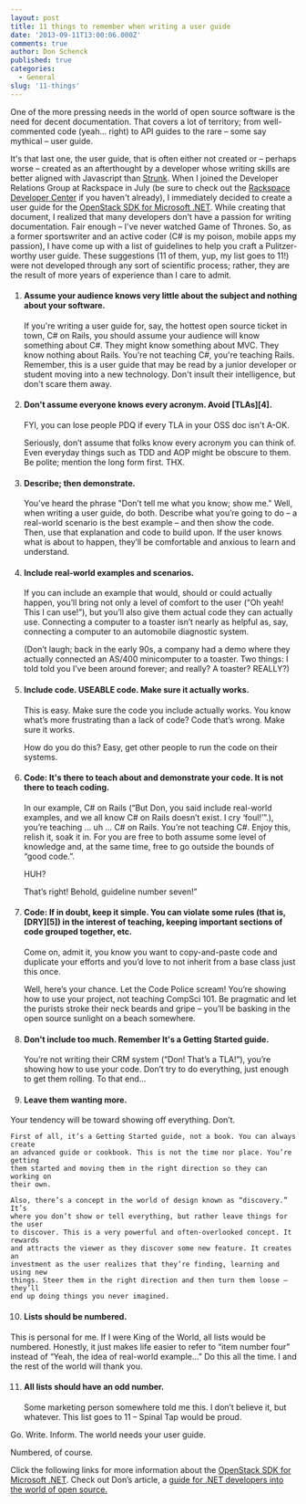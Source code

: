 ```yaml
---
layout: post
title: 11 things to remember when writing a user guide
date: '2013-09-11T13:00:06.000Z'
comments: true
author: Don Schenck
published: true
categories:
  - General
slug: '11-things' 
---
```


One of the more pressing needs in the world of open source software is the need
for decent documentation. That covers a lot of territory; from well-commented
code (yeah… right) to API guides to the rare – some say mythical – user guide.

It's that last one, the user guide, that is often either not created or –
perhaps worse – created as an afterthought by a developer whose writing skills
are better aligned with Javascript than [Strunk][1]. When I joined the Developer
Relations Group at Rackspace in July (be sure to check out the
[Rackspace Developer Center][2] if you haven't already), I immediately decided
to create a user guide for the [OpenStack SDK for Microsoft .NET][3]. While
creating that document, I realized that many developers don't have a passion
for writing documentation. Fair enough – I've never watched Game of Thrones.
So, as a former sportswriter and an active coder (C# is my poison, mobile apps
my passion), I have come up with a list of guidelines to help you craft a
Pulitzer-worthy user guide. These suggestions (11 of them, yup, my list goes to 11!)
were not developed through any sort of scientific process; rather, they are the
result of more years of experience than I care to admit.

<!-- more -->

1. <h4>Assume your audience knows very little about the subject and nothing about your software.</h4>

	If you're writing a user guide for, say, the hottest open source ticket in
	town, C# on Rails, you should assume your audience will know something about
	C#. They might know something about MVC. They know nothing about Rails. You're
	not teaching C#, you're teaching Rails. Remember, this is a user guide that
	may be read by a junior developer or student moving into a new technology.
	Don't insult their intelligence, but don't scare them away.


2. <h4>Don't assume everyone knows every acronym. Avoid [TLAs][4].</h4>

	FYI, you can lose people PDQ if every TLA in your OSS doc isn't A-OK.

	Seriously, don’t assume that folks know every acronym you can think of. Even
	everyday things such as TDD and AOP might be obscure to them. Be polite;
	mention the long form first. THX.


3. <h4>Describe; then demonstrate.</h4>

	You’ve heard the phrase "Don’t tell me what you know; show me." Well, when
	writing a user guide, do both. Describe what you’re going to do – a real-world
	scenario is the best example – and then show the code. Then, use that
	explanation and code to build upon. If the user knows what is about to happen,
	they’ll be comfortable and anxious to learn and understand.

4. <h4>Include real-world examples and scenarios.</h4>

	If you can include an example that would, should or could actually happen,
	you’ll bring not only a level of comfort to the user (“Oh yeah! This I can
	use!”), but you’ll also give them actual code they can actually use.
	Connecting a computer to a toaster isn’t nearly as helpful as, say,
	connecting a computer to an automobile diagnostic system.

	(Don’t laugh; back in the early 90s, a company had a demo where they actually
	connected an AS/400 minicomputer to a toaster. Two things: I told told you
	I’ve been around forever; and really? A toaster? REALLY?)

5.	<h4>Include code. USEABLE code. Make sure it actually works.</h4>

	This is easy. Make sure the code you include actually works. You know what’s
	more frustrating than a lack of code? Code that’s wrong. Make sure it works.

	How do you do this? Easy, get other people to run the code on their systems.

6.	<h4>Code: It's there to teach about and demonstrate your code. It is not there to teach coding.</h4>

	In our example, C# on Rails (“But Don, you said include real-world examples,
	and we all know C# on Rails doesn’t exist. I cry ‘foul!’”.), you’re teaching
	… uh … C# on Rails. You’re not teaching C#. Enjoy this, relish it, soak it
	in. For you are free to both assume some level of knowledge and, at the same
	time, free to go outside the bounds of “good code.”.

	HUH?

	That’s right! Behold, guideline number seven!”

7.	<h4>Code: If in doubt, keep it simple. You can violate some rules (that is, [DRY][5]) in the interest of teaching, keeping important sections of code grouped together, etc.</h4>

	Come on, admit it, you know you want to copy-and-paste code and duplicate
	your efforts and you’d love to not inherit from a base class just this once.

	Well, here’s your chance. Let the Code Police scream! You’re showing how to
	use your project, not teaching CompSci 101. Be pragmatic and let the purists
	stroke their neck beards and gripe – you’ll be basking in the open source
	sunlight on a beach somewhere.

8.	<h4>Don't include too much. Remember It's a Getting Started guide.</h4>

	You’re not writing their CRM system (“Don! That’s a TLA!”), you’re showing
	how to use your code. Don’t try to do everything, just enough to get them
	rolling. To that end…

9.	<h4>Leave them wanting more.</h4>

   Your tendency will be toward showing off everything. Don’t.

	First of all, it’s a Getting Started guide, not a book. You can always create
	an advanced guide or cookbook. This is not the time nor place. You’re getting
	them started and moving them in the right direction so they can working on
	their own.

	Also, there’s a concept in the world of design known as “discovery.” It’s
	where you don’t show or tell everything, but rather leave things for the user
	to discover. This is a very powerful and often-overlooked concept. It rewards
	and attracts the viewer as they discover some new feature. It creates an
	investment as the user realizes that they’re finding, learning and using new
	things. Steer them in the right direction and then turn them loose – they’ll
	end up doing things you never imagined.

10.	<h4>Lists should be numbered.</h4>

   This is personal for me. If I were King of the World, all lists would be
   numbered. Honestly, it just makes life easier to refer to “item number four”
   instead of “Yeah, the idea of real-world example…” Do this all the time. I
   and the rest of the world will thank you.

11.	<h4>All lists should have an odd number.</h4>

	Some marketing person somewhere told me this. I don’t believe it, but whatever.
	This list goes to 11  – Spinal Tap would be proud.

Go. Write. Inform. The world needs your user guide.

Numbered, of course.

Click the following links for more information about the
[OpenStack SDK for Microsoft .NET][6]. Check out Don’s article, a
[guide for .NET developers into the world of open source.][7]


  [1]: http://en.wikipedia.org/wiki/The_Elements_of_Style
  [2]: https://developer.rackspace.com/
  [3]: https://github.com/openstacknetsdk/openstack.net/wiki/Getting-Started-With-The-OpenStack-NET-SDK
  [4]: http://en.wikipedia.org/wiki/Three-letter_acronym
  [5]: http://en.wikipedia.org/wiki/Don%27t_repeat_yourself
  [6]: http://openstacknetsdk.org/
  [7]: http://www.rackspace.com/blog/a-net-developers-guide-to-the-world-of-open-source/
